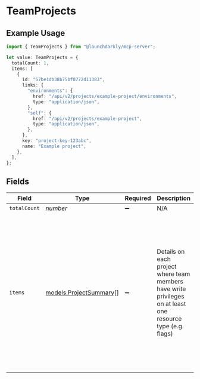 # TeamProjects

## Example Usage

```typescript
import { TeamProjects } from "@launchdarkly/mcp-server";

let value: TeamProjects = {
  totalCount: 1,
  items: [
    {
      id: "57be1db38b75bf0772d11383",
      links: {
        "environments": {
          href: "/api/v2/projects/example-project/environments",
          type: "application/json",
        },
        "self": {
          href: "/api/v2/projects/example-project",
          type: "application/json",
        },
      },
      key: "project-key-123abc",
      name: "Example project",
    },
  ],
};
```

## Fields

| Field                                                                                                                                                                                                                                                                     | Type                                                                                                                                                                                                                                                                      | Required                                                                                                                                                                                                                                                                  | Description                                                                                                                                                                                                                                                               | Example                                                                                                                                                                                                                                                                   |
| ------------------------------------------------------------------------------------------------------------------------------------------------------------------------------------------------------------------------------------------------------------------------- | ------------------------------------------------------------------------------------------------------------------------------------------------------------------------------------------------------------------------------------------------------------------------- | ------------------------------------------------------------------------------------------------------------------------------------------------------------------------------------------------------------------------------------------------------------------------- | ------------------------------------------------------------------------------------------------------------------------------------------------------------------------------------------------------------------------------------------------------------------------- | ------------------------------------------------------------------------------------------------------------------------------------------------------------------------------------------------------------------------------------------------------------------------- |
| `totalCount`                                                                                                                                                                                                                                                              | *number*                                                                                                                                                                                                                                                                  | :heavy_minus_sign:                                                                                                                                                                                                                                                        | N/A                                                                                                                                                                                                                                                                       | 1                                                                                                                                                                                                                                                                         |
| `items`                                                                                                                                                                                                                                                                   | [models.ProjectSummary](../models/projectsummary.md)[]                                                                                                                                                                                                                    | :heavy_minus_sign:                                                                                                                                                                                                                                                        | Details on each project where team members have write privileges on at least one resource type (e.g. flags)                                                                                                                                                               | [<br/>{<br/>"_links": {<br/>"environments": {<br/>"href": "/api/v2/projects/example-project/environments",<br/>"type": "application/json"<br/>},<br/>"self": {<br/>"href": "/api/v2/projects/example-project",<br/>"type": "application/json"<br/>}<br/>},<br/>"key": "project-key-123abc",<br/>"name": "Example project"<br/>}<br/>] |